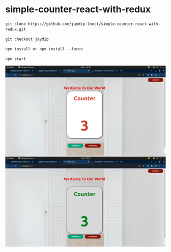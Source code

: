 # simple-counter-react-with-redux

`git clone https://github.com/jaydip-lnxct/simple-counter-react-with-redux.git`

`git checkout jaydip`

`npm install or npm install --force`

`npm start`

![screenshots](counter.png)
![screenshots](screenshots/counter1.png)
